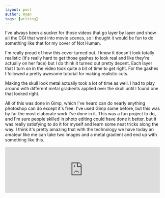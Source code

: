 ```yaml
---
layout: post
author: Ryan
tags: [writing]
---
```

I've always been a sucker for those videos that go layer by layer and show all the CGI that went into movie scenes, so I thought it would be fun to do something like that for my cover of Not Human.

I'm really proud of how this cover turned out. I know it doesn't look totally realistic (it's really hard to get those gashes to look real and like they're actually on her face) but I do think it turned out pretty decent. Each layer that I turn on in the video took quite a bit of time to get right. For the gashes I followed a pretty awesome tutorial for making realistic cuts.

Making the skull look metal actually took a lot of time as well. I had to play around with different metal gradients applied over the skull until I found one that looked right.

All of this was done in Gimp, which I've heard can do nearly anything photoshop can do except it's free. I've used Gimp some before, but this was by far the most elaborate work I've done in it. This was a fun project to do, and I'm sure people skilled in photo editing could have done it better, but it was really satisfying to do it for myself and learn some neat tricks along the way. I think it's pretty amazing that with the technology we have today an amateur like me can take two images and a metal gradient and end up with something like this.

<iframe width="100%" src="https://www.youtube.com/embed/OcgqnP3r2J0" frameborder="0" allow="accelerometer; autoplay; encrypted-media; gyroscope; picture-in-picture" allowfullscreen></iframe>
